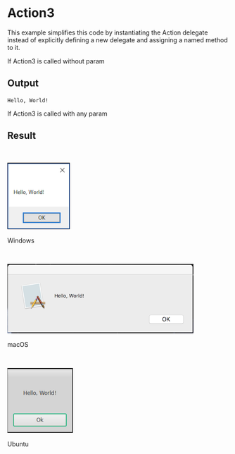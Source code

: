 # Action3
This example simplifies this code by instantiating the Action<T> delegate instead of explicitly defining a new delegate and assigning a named method to it.

If Action3 is called without param
## Output
```
Hello, World!
```

If Action3 is called with any param
## Result
<BR>

![GitHub Logo](../../../Documentations/Images/Examples/Core/Action3W.png)
<p align="left">Windows</p>
<BR>

![GitHub Logo](../../../Documentations/Images/Examples/Core/Action3M.png)
<p align="left">macOS</p>
<BR>

![GitHub Logo](../../../Documentations/Images/Examples/Core/Action3U.png)
<p align="left">Ubuntu</p>
<BR>
